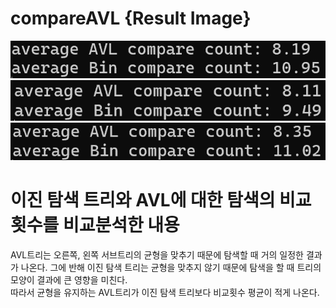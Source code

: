 # compareAVL {Result Image}

![](./image17-1.png)
![](./image17-2.png)
![](./image17-3.png)

# 이진 탐색 트리와 AVL에 대한 탐색의 비교횟수를 비교분석한 내용
AVL트리는 오른쪽, 왼쪽 서브트리의 균형을 맞추기 때문에 탐색할 때 거의 일정한 결과가 나온다. 그에 반해 이진 탐색 트리는 균형을 맞추지 않기 때문에 탐색을 할 때 트리의 모양이 결과에 큰 영향을 미친다.   
따라서 균형을 유지하는 AVL트리가 이진 탐색 트리보다 비교횟수 평균이 적게 나온다.   
